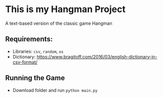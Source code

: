 # This is my Hangman Project

A text-based version of the classic game Hangman

## Requirements:  
* Libraries: `csv`, `random`, `os`
* Dictionary: https://www.bragitoff.com/2016/03/english-dictionary-in-csv-format/

## Running the Game 
* Download folder and run `python main.py`


